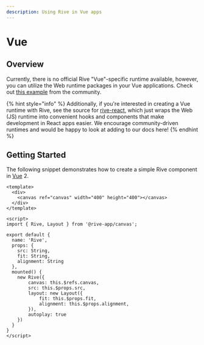 ```yaml
---
description: Using Rive in Vue apps
---
```


# Vue

## Overview

Currently, there is no official Rive "Vue"-specific runtime available, however, you can utilize the Web runtime packages in your Vue applications. Check out [this example](https://github.com/Coded-Clouds/Rive\_Vue\_ExampleApp) from the community.

{% hint style="info" %}
Additionally, if you're interested in creating a Vue runtime with Rive, see the source for [rive-react](https://github.com/rive-app/rive-react), which just wraps the Web (JS) runtime into convenient hooks and components that make development in React apps easier. We encourage community-driven runtimes and would be happy to look at adding to our docs here!
{% endhint %}

## Getting Started

The following snippet demonstrates how to create a simple Rive component in [Vue](https://vuejs.org) 2.

```markup
<template>
  <div>
    <canvas ref="canvas" width="400" height="400"></canvas>
  </div>
</template>

<script>
import { Rive, Layout } from '@rive-app/canvas';

export default {
  name: 'Rive',
  props: {
    src: String,
    fit: String,
    alignment: String
  },
  mounted() {
    new Rive({
        canvas: this.$refs.canvas,
        src: this.$props.src,
        layout: new Layout({
            fit: this.$props.fit,
            alignment: this.$props.alignment,
        }),
        autoplay: true
    })
  }
}
</script>
```

